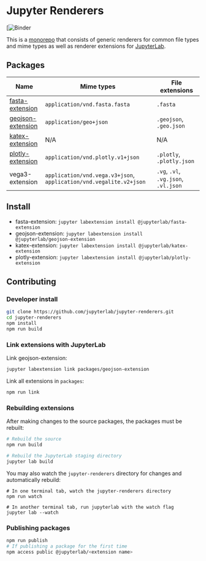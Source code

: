 # Jupyter Renderers

[![Binder](https://mybinder.org/v2/gh/jupyterlab/jupyter-renderers/master?urlpath=lab)

This is a [monorepo](https://github.com/lerna/lerna#what-does-a-lerna-repo-look-like) that consists of generic renderers for common file types and mime types as well as renderer extensions for [JupyterLab](https://github.com/jupyterlab/jupyterlab).

## Packages

| Name        | Mime types           | File extensions |
| ----------- | -------------------- | --------------- |
| [fasta-extension](packages/fasta-extension) | `application/vnd.fasta.fasta` | `.fasta` |
| [geojson-extension](packages/geojson-extension) | `application/geo+json` | `.geojson`, `.geo.json` |
| [katex-extension](packages/katex-extension) | N/A | N/A |
| [plotly-extension](packages/plotly-extension) | `application/vnd.plotly.v1+json` | `.plotly`, `.plotly.json` |
| vega3-extension | `application/vnd.vega.v3+json`, `application/vnd.vegalite.v2+json`| `.vg`, `.vl`, `.vg.json`, `.vl.json` |

## Install

* fasta-extension: `jupyter labextension install @jupyterlab/fasta-extension`
* geojson-extension: `jupyter labextension install @jupyterlab/geojson-extension`
* katex-extension: `jupyter labextension install @jupyterlab/katex-extension`
* plotly-extension: `jupyter labextension install @jupyterlab/plotly-extension`

## Contributing

### Developer install

```bash
git clone https://github.com/jupyterlab/jupyter-renderers.git
cd jupyter-renderers
npm install
npm run build
```

### Link extensions with JupyterLab

Link geojson-extension:

```bash
jupyter labextension link packages/geojson-extension
```

Link all extensions in `packages`:

```bash
npm run link
```

### Rebuilding extensions

After making changes to the source packages, the packages must be rebuilt:

```bash
# Rebuild the source
npm run build

# Rebuild the JupyterLab staging directory
jupyter lab build
```

You may also watch the `jupyter-renderers` directory for changes and automatically rebuild:

```
# In one terminal tab, watch the jupyter-renderers directory
npm run watch

# In another terminal tab, run jupyterlab with the watch flag
jupyter lab --watch
```

### Publishing packages

```bash
npm run publish
# If publishing a package for the first time
npm access public @jupyterlab/<extension name>
```
